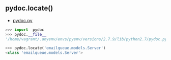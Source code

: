 ## pydoc.locate()

- [pydoc.py](https://github.com/python/cpython/blob/master/Lib/pydoc.py)

~~~py
>>> import  pydoc
>>> pydoc.__file__
'/home/vagrant/.anyenv/envs/pyenv/versions/2.7.9/lib/python2.7/pydoc.pyc'

>>> pydoc.locate('emailqueue.models.Server')
<class 'emailqueue.models.Server'>
~~~
